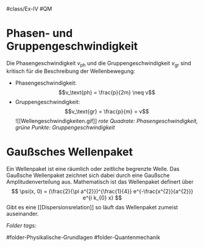 #class/Ex-IV #QM 

# Phasen- und Gruppengeschwindigkeit

Die Phasengeschwindigkeit $v_\text{ph}$ und die Gruppengeschwindigkeit $v_\text{gr}$ sind kritisch für die Beschreibung der Wellenbewegung:

- Phasengeschwindigkeit: $$v_\text{ph} = \frac{p}{2m} \neq v$$
- Gruppengeschwindigkeit: $$v_\text{gr} = \frac{p}{m} = v$$
![[Wellengeschwindigkeiten.gif]]
*rote Quadrate: Phasengeschwindigkeit, grüne Punkte: Gruppengeschwindigkeit*
# Gaußsches Wellenpaket

Ein Wellenpaket ist eine räumlich oder zeitliche begrenzte Welle. Das Gaußsche Wellenpaket zeichnet sich dabei durch eine Gaußsche Amplitudenverteilung aus.
Mathematisch ist das Wellenpaket definert über
$$
\psi(x, 0) = (\frac{2}{\pi a^{2}})^{\frac{1}{4}} e^{-\frac{x^{2}}{a^{2}}} e^{i k_{0} x}
$$
Gibt es eine [[Dispersionsrelation]] so läuft das Wellenpaket zumeist auseinander.


 *Folder tags:*

#folder-Physikalische-Grundlagen #folder-Quantenmechanik